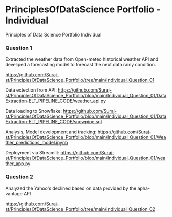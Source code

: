 # PrinciplesOfDataScience Portfolio -  Individual

Principles of Data Science Portfolio Individual

### Question 1
Extracted the weather data from Open-meteo historical weather API and develiped a forecasting model to forecast the next data rainy condition.

https://github.com/Suraj-st/PrinciplesOfDataScience_Portfolio/tree/main/Individual_Question_01

Data extection from API: https://github.com/Suraj-st/PrinciplesOfDataScience_Portfolio/blob/main/Individual_Question_01/DataExtraction-ELT_PIPELINE_CODE/weather_api.py

Data loading to Snowflake: https://github.com/Suraj-st/PrinciplesOfDataScience_Portfolio/blob/main/Individual_Question_01/DataExtraction-ELT_PIPELINE_CODE/snowpipe.sql

Analysis, Model development and tracking: https://github.com/Suraj-st/PrinciplesOfDataScience_Portfolio/blob/main/Individual_Question_01/Weather_predictions_model.ipynb

Deployment via Streamlit: https://github.com/Suraj-st/PrinciplesOfDataScience_Portfolio/blob/main/Individual_Question_01/weather_app.py

### Question 2
Analyzed the Yahoo's declined based on data provided by the apha-vantage API

https://github.com/Suraj-st/PrinciplesOfDataScience_Portfolio/tree/main/Individual_Question_02
